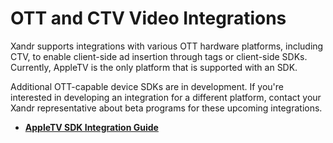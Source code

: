 # OTT and CTV Video Integrations

<div class="body refbody">

<div class="section">

<span class="ph">Xandr</span> supports integrations with various OTT
hardware platforms, including CTV, to enable client-side ad insertion
through tags or client-side SDKs. Currently, AppleTV is the only
platform that is supported with an SDK.

Additional OTT-capable device SDKs are in development. If you're
interested in developing an integration for a different platform,
contact your <span class="ph">Xandr</span> representative about beta
programs for these upcoming integrations.

</div>

</div>

<div class="related-links">

- **[AppleTV SDK Integration
  Guide](appletv-sdk-integration-guide.html)**  

</div>
